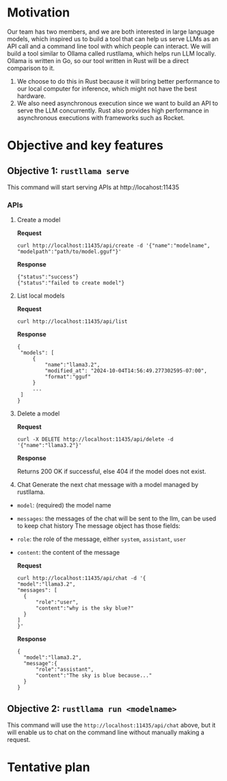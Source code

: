 # Motivation

Our team has two members, and we are both interested in large language models, which inspired us to build a tool that can help us serve LLMs as an API call and a command line tool with which people can interact.
We will build a tool similar to Ollama called rustllama, which helps run LLM locally. Ollama is written in Go, so our tool written in Rust will be a direct comparison to it.

1. We choose to do this in Rust because it will bring better performance to our local computer for inference, which might not have the best hardware.
2. We also need asynchronous execution since we want to build an API to serve the LLM concurrently. Rust also provides high performance in asynchronous executions with frameworks such as Rocket.

# Objective and key features

## Objective 1: `rustllama serve`

This command will start serving APIs at http://locahost:11435

### APIs

1. Create a model

   **Request**

   `curl http://localhost:11435/api/create -d '{"name":"modelname", "modelpath":"path/to/model.gguf"}'`

   **Response**

   ```
   {"status":"success"}
   {"status":"failed to create model"}
   ```

2. List local models

   **Request**

   `curl http://localhost:11435/api/list`

   **Response**

   ```
   {
    "models": [
        {
            "name":"llama3.2",
            "modified_at": "2024-10-04T14:56:49.277302595-07:00",
            "format":"gguf"
        }
        ...
    ]
   }
   ```

3. Delete a model

   **Request**

   `curl -X DELETE http://localhost:11435/api/delete -d '{"name":"llama3.2"}'`

   **Response**

   Returns 200 OK if successful, else 404 if the model does not exist.

4. Chat
   Generate the next chat message with a model managed by rustllama.

- `model`: (required) the model name
- `messages`: the messages of the chat will be sent to the llm, can be used to keep chat history
  The message object has those fields:
- `role`: the role of the message, either `system`, `assistant`, `user`
- `content`: the content of the message

  **Request**

  ```
  curl http://localhost:11435/api/chat -d '{
  "model":"llama3.2",
  "messages": [
    {
        "role":"user",
        "content":"why is the sky blue?"
    }
  ]
  }'
  ```

  **Response**

  ```
  {
    "model":"llama3.2",
    "message":{
        "role":"assistant",
        "content":"The sky is blue because..."
    }
  }
  ```

## Objective 2: `rustllama run <modelname>`

This command will use the `http://localhost:11435/api/chat` above, but it will enable us to chat on the command line without manually making a request.

# Tentative plan
